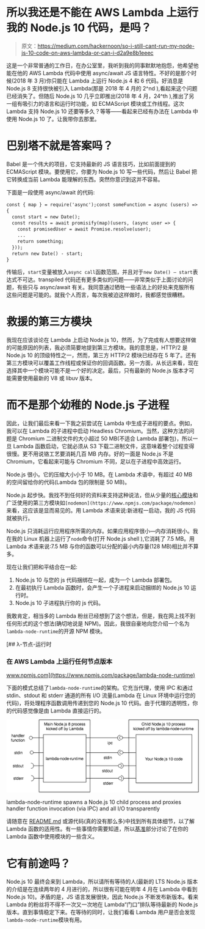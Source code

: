 # 所以我还是不能在 AWS Lambda 上运行我的 Node.js 10 代码，是吗？

> 原文：<https://medium.com/hackernoon/so-i-still-cant-run-my-node-js-10-code-on-aws-lambda-or-can-i-d2a9e8b1eeec>

这是一个非常普通的工作日，在办公室里，我听到我的同事默默地抱怨，他希望他能在他的 AWS Lambda 代码中使用 async/await JS 语言特性。不好的是那个时候(2018 年 3 月)你只能在 Lambda 上运行 Node.js 4 和 6 代码。好消息是 Node.js 8 支持很快被引入 Lambda(那是 2018 年 4 月的 2^nd ),看起来这个问题已经消失了。但随后 Node.js 10 几乎立即推出(2018 年 4 月，24^th ),推出了另一组有吸引力的语言和运行时功能，如 ECMAScript 模块或工作线程。这次 Lambda 支持 Node.js 10 还要等多久？等等——看起来已经有办法在 Lambda 中使用 Node.js 10 了。让我带你去那里。

# 巴别塔不就是答案吗？

Babel 是一个伟大的项目，它支持最新的 JS 语言技巧，比如前面提到的 ECMAScript 模块。要使用它，你要为 Node.js 10 写一些代码，然后让 Babel 把它转换成当前 Lambda 能理解的东西。突然你意识到这并不容易。

下面是一段使用 async/await 的代码:

```
const { map } = require('async');const someFunction = async (users) => {
  const start = new Date();
  const results = await promisify(map)(users, (async user => {
    const promisedUser = await Promise.resolve(user);
    ...
    return something;
  }));
  return new Date() - start;
}
```

传输后，`start`变量被放入`async call`函数范围，并且对于`new Date() — start`表达式不可达。transpiled 代码还有更多类似的问题——非常类似于上面讨论的问题，有些只与 async/await 有关。我同意通过牺牲一些语法上的好处来克服所有这些问题是可能的。就我个人而言，每次我被迫这样做时，我都感觉很糟糕。

# 救援的第三方模块

我现在应该谈论在 Lambda 上启动 Node.js 10，然而，为了完成有人想要这样做的可能原因的列表，我必须简要地提到第三方模块。我的意思是，HTTP/2 是 Node.js 10 的顶级特性之一，然而，第三方 HTTP/2 模块已经存在 5 年了。还有第三方模块可以覆盖工作线程或保证你的回调函数。另一方面，从长远来看，现在选择其中一个模块可能不是一个好的决定。最后，只有最新的 Node.js 版本才可能需要使用最新的 V8 或 libuv 版本。

# 而不是那个幼稚的 Node.js 子进程

因此，让我们最后来看一下我之前尝试在 Lambda 中生成子进程的要点。例如，我可以在 Lambda 的子进程中启动 Headless Chromium。当然，这种方法的问题是 Chromium 二进制文件的大小超过 50 MB(不适合 Lambda 部署包)，所以一旦 Lambda 函数启动，它就必须从 S3 下载二进制文件，这意味着整个过程变得很慢。更不用说铬工艺要消耗几百 MB 内存。好的一面是 Node.js 不是 Chromium，它看起来可能与 Chromium 不同，足以在子进程中高效运行。

Node.js 很小。它的压缩大小小于 10 MB。在 Lambda 术语中，有超过 40 MB 的空间留给你的代码(Lambda 包的限制是 50 MB)。

Node.js 起步快。我找不到任何好的资料来支持这种说法，但从少量的[核心模块](https://nodejs.org/dist/latest-v8.x/docs/api/)和广泛使用的第三方模块如`[nodemon](https://www.npmjs.com/package/nodemon)`来看，这应该是显而易见的。用 Lambda 术语来说:新进程一启动，我的 JS 代码就被执行。

Node.js 只消耗运行应用程序所需的内存。如果应用程序很小—内存消耗很小。我在我的 Linux 机器上运行了`node`命令(打开 Node.js shell ),它消耗了 7.5 MB。用 Lambda 术语来说:7.5 MB 与你的函数可以分配的最小内存量(128 MB)相比并不算多。

现在让我们把和平结合在一起:

1.  Node.js 10 与您的 js 代码捆绑在一起，成为一个 Lambda 部署包。
2.  在最初执行 Lambda 函数时，会产生一个子进程来启动捆绑的 Node.js 10 运行时。
3.  Node.js 10 子进程执行你的 js 代码。

我敢肯定，相当多的 Lambda 粉丝已经想到了这个想法，但是，我在网上找不到任何形式的这个想法(确切地说是 NPM)。因此，我很自豪地向您介绍一个名为`lambda-node-runtime`的开源 NPM 模块。

[](https://www.npmjs.com/package/lambda-node-runtime) [## λ-节点-运行时

### 在 AWS Lambda 上运行任何节点版本

www.npmjs.com](https://www.npmjs.com/package/lambda-node-runtime) 

下面的模式总结了`lambda-node-runtime`的架构。它充当代理，使用 IPC 和通过 stdin、stdout 和 stderr 通道的所有 I/O 流量(Lambda 在 Linux 环境中运行您的代码)，将处理程序函数调用传递到您的 Node.js 10 代码。由于代理的透明性，你的代码感觉像是由 Lambda 直接运行的。

![](img/1041c1ff3d9110273f88125720996bb4.png)

lambda-node-runtime spawns a Node.js 10 child process and proxies handler function invocation (via IPC) and all I/O transparently

请随意在 [README.md](https://www.npmjs.com/package/lambda-node-runtime) 或源代码(真的没有那么多)中找到所有具体细节，以了解 Lambda 函数的适用性。有一些事情你需要知道，所以[基准](https://www.npmjs.com/package/lambda-node-runtime#benchmarks)部分讨论了在你的 Lambda 函数中使用模块的一些含义。

# 它有前途吗？

Node.js 10 最终会来到 Lambda，所以请所有等待的人(最新的 LTS Node.js 版本的介绍是在连续两年的 4 月进行的，所以很有可能在明年 4 月在 Lambda 中看到 Node.js 10)。矛盾的是，JS 语言发展很快，因此 Node.js 不断发布新版本。看来 Lambda 的粉丝将不得不一次又一次地在 Lambda“门口”排队等待最新的 Node.js 版本。直到事情稳定下来。在等待的同时，让我们看看 Lambda 用户是否会发现`lambda-node-runtime`模块有用。